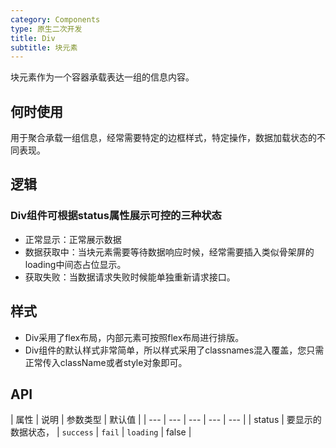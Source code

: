 ```yaml
---
category: Components
type: 原生二次开发
title: Div
subtitle: 块元素
---
```


块元素作为一个容器承载表达一组的信息内容。

## 何时使用

用于聚合承载一组信息，经常需要特定的边框样式，特定操作，数据加载状态的不同表现。

## 逻辑

### Div组件可根据status属性展示可控的三种状态

- 正常显示：正常展示数据
- 数据获取中：当块元素需要等待数据响应时候，经常需要插入类似骨架屏的loading中间态占位显示。
- 获取失败：当数据请求失败时候能单独重新请求接口。

## 样式

- Div采用了flex布局，内部元素可按照flex布局进行排版。
- Div组件的默认样式非常简单，所以样式采用了classnames混入覆盖，您只需正常传入className或者style对象即可。

## API

| 属性 | 说明 | 参数类型 | 默认值 |
| --- | --- | --- | --- | --- |
| status | 要显示的数据状态， | `success` \| `fail` \| `loading` | false |
